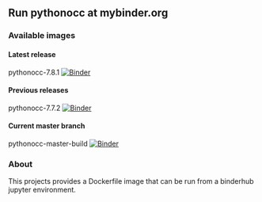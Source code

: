 Run pythonocc at mybinder.org
-----------------------------

### Available images

#### Latest release
pythonocc-7.8.1 [![Binder](http://mybinder.org/badge.svg)](https://mybinder.org/v2/gh/tpaviot/pythonocc-binderhub/7.8.1)

#### Previous releases
pythonocc-7.7.2 [![Binder](http://mybinder.org/badge.svg)](https://mybinder.org/v2/gh/tpaviot/pythonocc-binderhub/7.7.2)

#### Current master branch
pythonocc-master-build [![Binder](http://mybinder.org/badge.svg)](https://mybinder.org/v2/gh/tpaviot/pythonocc-binderhub/build-master)

### About

This projects provides a Dockerfile image that can be run from a binderhub jupyter environment.
